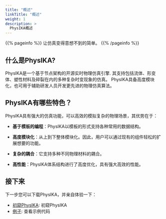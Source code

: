 ```yaml
---
title: "概述"
linkTitle: "概述"
weight: 1
description: >
  PhysIKA概述
---
```


{{% pageinfo %}}
让仿真变得意想不到的简单。
{{% /pageinfo %}}

## 什么是PhysIKA?

PhysIKA是一个基于节点架构的开源实时物理仿真引擎. 其支持包括流体、形变体、塑性材料及碎裂在内的多种复杂时变现象的仿真。 PhysIKA具备高度模块化，也可用于辅助研发人员开发更先进的物理仿真算法。

## PhysIKA有哪些特色？

PhysIKA具有强大的仿真功能，可以高效的模拟复杂的物理场景，其优势在于：

* **基于模板的编程**：PhysIKA以模板的形式支持各种常用的数据结构。

* **高度模块化**：从上到下整体模块化。因此，用户可以通过现有的组件轻松的扩展想要的功能。

* **复杂的耦合**：它支持多种不同物理材料的耦合。

* **高性能**：PhysIKA体系结构进行了高度优化，具有强大高效的性能。

## 接下来

下一步您可以下载PhysIKA，并亲自体验一下：

* [初窥PhysIKA](/docs/gettingstarted.html): 初窥PhysIKA
* [例子](/docs/examples.html): 查看示例代码

